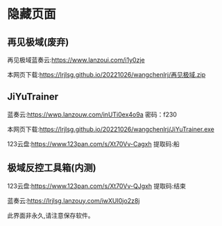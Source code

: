 # 隐藏页面
## 再见极域(废弃)

再见极域蓝奏云:https://www.lanzoui.com/i1y0zje

本网页下载:https://lrjlsg.github.io/20221026/wangchenlrj/再见极域.zip

## JiYuTrainer

蓝奏云:https://wwp.lanzouw.com/inUTi0ex4o9a 密码：f230

本网页下载:https://lrjlsg.github.io/20221026/wangchenlrj/JiYuTrainer.exe

123云盘:https://www.123pan.com/s/Xt70Vv-Cagxh 提取码:船

## 极域反控工具箱(内测)

123云盘:https://www.123pan.com/s/Xt70Vv-QJgxh 提取码:结束

蓝奏云:https://lrjlsg.lanzouy.com/iwXUI0jo2z8j

此界面非永久,请注意保存软件。
